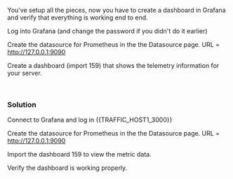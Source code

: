 You've setup all the pieces, now you have to create a dashboard in Grafana and verify that everything is working end to end.

Log into Grafana (and change the password if you didn't do it earlier)

Create the datasource for Prometheus in the the Datasource page. URL = http://127.0.0.1:9090

Create a dashboard (import 159) that shows the telemetry information for your server.

<br>

### Solution



Connect to Grafana and log in {{TRAFFIC_HOST1_3000}}

Create the datasource for Prometheus in the the Datasource page. URL = http://127.0.0.1:9090 

Import the dashboard 159 to view the metric data.

Verify the dashboard is working properly.


